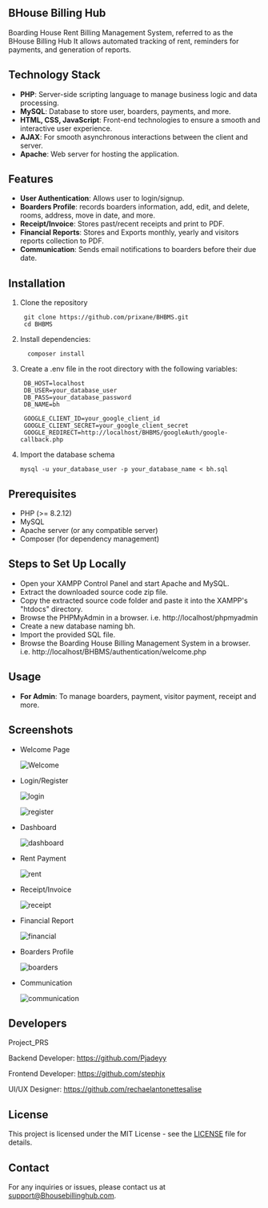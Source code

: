 ## BHouse Billing Hub
Boarding House Rent Billing Management System, referred to as the BHouse Billing Hub It allows automated tracking of rent, reminders for payments, and generation of reports.

## Technology Stack

- **PHP**: Server-side scripting language to manage business logic and data processing.
- **MySQL**: Database to store user, boarders, payments, and more.
- **HTML, CSS, JavaScript**: Front-end technologies to ensure a smooth and interactive user experience.
- **AJAX**: For smooth asynchronous interactions between the client and server.
- **Apache**: Web server for hosting the application.

## Features
- **User Authentication**: Allows user to login/signup.
- **Boarders Profile**: records boarders information, add, edit, and delete, rooms, address, move in date, and more.
- **Receipt/Invoice**: Stores past/recent receipts and print to PDF.
- **Financial Reports**: Stores and Exports monthly, yearly and visitors reports collection to PDF.
- **Communication**: Sends email notifications to boarders before their due date.

## Installation
 1. Clone the repository

     ```
      git clone https://github.com/prixane/BHBMS.git
      cd BHBMS
      ```
 2. Install dependencies:

    ```
      composer install
      ```
 3. Create a .env file in the root directory with the following variables:

     ```
      DB_HOST=localhost
      DB_USER=your_database_user
      DB_PASS=your_database_password
      DB_NAME=bh
      
      GOOGLE_CLIENT_ID=your_google_client_id
      GOOGLE_CLIENT_SECRET=your_google_client_secret
      GOOGLE_REDIRECT=http://localhost/BHBMS/googleAuth/google-callback.php
      ```
  4. Import the database schema
      ```
      mysql -u your_database_user -p your_database_name < bh.sql
      ```
     
## Prerequisites
- PHP (>= 8.2.12)
- MySQL 
- Apache server (or any compatible server)
- Composer (for dependency management)

## Steps to Set Up Locally
- Open your XAMPP Control Panel and start Apache and MySQL.
- Extract the downloaded source code zip file.
- Copy the extracted source code folder and paste it into the XAMPP's "htdocs" directory.
- Browse the PHPMyAdmin in a browser. i.e. http://localhost/phpmyadmin
- Create a new database naming bh.
- Import the provided SQL file. 
- Browse the Boarding House Billing Management System in a browser. i.e.
  http://localhost/BHBMS/authentication/welcome.php
  
## Usage
- **For Admin**: To manage boarders, payment, visitor payment, receipt and more.

## Screenshots

- Welcome Page

  ![Welcome](https://github.com/user-attachments/assets/32541ec1-dc66-4040-bc94-6645d19d53fc)

- Login/Register
  
  ![login](https://github.com/user-attachments/assets/4f3c5f59-09c8-4531-8526-2abf51c06bdc)

  ![register](https://github.com/user-attachments/assets/1aded0f5-bc7d-4eb8-8277-da7ed63942f3)

- Dashboard

  ![dashboard](https://github.com/user-attachments/assets/3887ef3e-79ee-447f-8194-8775992fd0b3)

- Rent Payment

  ![rent](https://github.com/user-attachments/assets/af6b9d7c-8e1d-4a76-846c-f64de9f297cf)

- Receipt/Invoice

  ![receipt](https://github.com/user-attachments/assets/47d84480-54d3-4e0b-bc63-70038f8cf61a)

- Financial Report

  ![financial](https://github.com/user-attachments/assets/bf0081dc-0b51-42de-bc3a-e93bff8ca1b7)

- Boarders Profile

  ![boarders](https://github.com/user-attachments/assets/06a7353b-0d78-4c74-a729-a1bf2af108f5)

- Communication

  ![communication](https://github.com/user-attachments/assets/fd60a7f9-9b13-4b8d-9c01-613a636bf3b1)

## Developers

Project_PRS 

Backend Developer: https://github.com/Pjadeyy

Frontend Developer: https://github.com/stephjx

UI/UX Designer: https://github.com/rechaelantonettesalise

## License

This project is licensed under the MIT License - see the [LICENSE](LICENSE) file for details.

## Contact

For any inquiries or issues, please contact us at [support@Bhousebillinghub.com](mailto:support@Bhousebillinghub.com).


